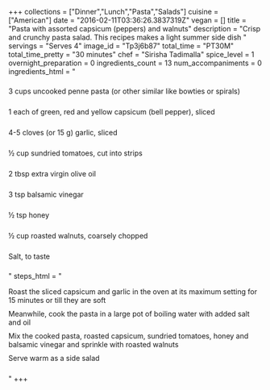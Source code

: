 +++
collections = ["Dinner","Lunch","Pasta","Salads"]
cuisine = ["American"]
date = "2016-02-11T03:36:26.3837319Z"
vegan = []
title = "Pasta with assorted capsicum (peppers) and walnuts"
description = "Crisp and crunchy pasta salad. This recipes makes a light summer side dish "
servings = "Serves 4"
image_id = "Tp3j6b87"
total_time = "PT30M"
total_time_pretty = "30 minutes"
chef = "Sirisha Tadimalla"
spice_level = 1
overnight_preparation = 0
ingredients_count = 13
num_accompaniments = 0
ingredients_html = "<ul style='padding-left: 0; list-style: none;'><li itemprop='recipeIngredient' style='margin: 8px 0px;padding: 8px 0px;'>3 cups uncooked penne pasta (or other similar like bowties or spirals)</li><li itemprop='recipeIngredient' style='margin: 8px 0px;padding: 8px 0px;'>1 each of green, red and yellow capsicum (bell pepper), sliced </li><li itemprop='recipeIngredient' style='margin: 8px 0px;padding: 8px 0px;'>4-5 cloves (or 15 g) garlic, sliced</li><li itemprop='recipeIngredient' style='margin: 8px 0px;padding: 8px 0px;'>½ cup sundried tomatoes, cut into strips</li><li itemprop='recipeIngredient' style='margin: 8px 0px;padding: 8px 0px;'>2 tbsp extra virgin olive oil</li><li itemprop='recipeIngredient' style='margin: 8px 0px;padding: 8px 0px;'>3 tsp balsamic vinegar</li><li itemprop='recipeIngredient' style='margin: 8px 0px;padding: 8px 0px;'>½ tsp honey</li><li itemprop='recipeIngredient' style='margin: 8px 0px;padding: 8px 0px;'>½ cup roasted walnuts, coarsely chopped</li><li itemprop='recipeIngredient' style='margin: 8px 0px;padding: 8px 0px;'>Salt, to taste</li></ul>"
steps_html = "<ol style='list-style: none inside; padding-left: 0px;'><li style='padding-bottom: 10px;'><i class='step-track-icon fa fa-square-o'></i><span class='step-text' itemprop='recipeInstructions'>Roast the sliced capsicum and garlic in the oven at its maximum setting for 15 minutes or till they are soft</span></li><li style='padding-bottom: 10px;'><i class='step-track-icon fa fa-square-o'></i><span class='step-text' itemprop='recipeInstructions'>Meanwhile, cook the pasta in a large pot of boiling water with added salt and oil</span></li><li style='padding-bottom: 10px;'><i class='step-track-icon fa fa-square-o'></i><span class='step-text' itemprop='recipeInstructions'>Mix the cooked pasta, roasted capsicum, sundried tomatoes, honey and balsamic vinegar and sprinkle with roasted walnuts</span></li><li style='padding-bottom: 10px;'><i class='step-track-icon fa fa-square-o'></i><span class='step-text' itemprop='recipeInstructions'>Serve warm as a side salad</span></li></ol>"
+++
